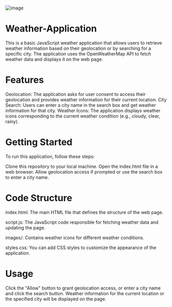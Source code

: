 
![image](https://github.com/Juda-Emmanuel/Weather-App/assets/131518624/c4e53dab-3184-4ee3-8fd5-d03c1450a24a)





# Weather-Application

This is a basic JavaScript weather application that allows users to retrieve weather information based on their geolocation or by searching for a specific city. The application uses the OpenWeatherMap API to fetch weather data and displays it on the web page.

# Features
Geolocation: The application asks for user consent to access their geolocation and provides weather information for their current location.
City Search: Users can enter a city name in the search box and get weather information for that city.
Weather Icons: The application displays weather icons corresponding to the current weather condition (e.g., cloudy, clear, rainy).

# Getting Started
To run this application, follow these steps:

Clone this repository to your local machine.
Open the index.html file in a web browser.
Allow geolocation access if prompted or use the search box to enter a city name.

# Code Structure
index.html: The main HTML file that defines the structure of the web page.

script.js: The JavaScript code responsible for fetching weather data and updating the page.

images/: Contains weather icons for different weather conditions.

styles.css: You can add CSS styles to customize the appearance of the application.

# Usage
Click the "Allow" button to grant geolocation access, or enter a city name and click the search button.
Weather information for the current location or the specified city will be displayed on the page.
